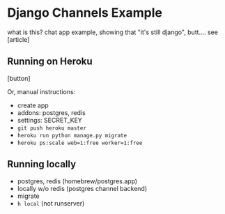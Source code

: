 # Django Channels Example 

what is this? chat app example, showing that "it's still django", butt....
see [article]

## Running on Heroku

[button]

Or, manual instructions:

- create app
- addons: postgres, redis
- settings: SECRET_KEY
- `git push heroku master`
- `heroku run python manage.py migrate`
- `heroku ps:scale web=1:free worker=1:free`

## Running locally

- postgres, redis (homebrew/postgres.app)
- locally w/o redis (postgres channel backend)
- migrate
- `h local` (not runserver)